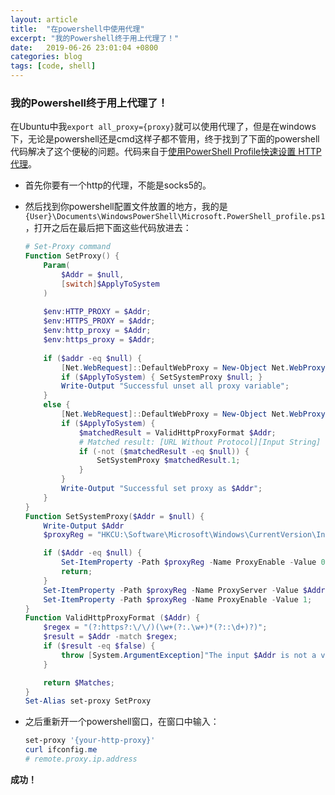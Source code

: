 ```yaml
---
layout: article
title:  "在powershell中使用代理"
excerpt: "我的Powershell终于用上代理了！"
date:   2019-06-26 23:01:04 +0800
categories: blog
tags: [code, shell]
---
```


### 我的Powershell终于用上代理了！

在Ubuntu中我`export all_proxy={proxy}`就可以使用代理了，但是在windows下，无论是powershell还是cmd这样子都不管用，终于找到了下面的powershell代码解决了这个便秘的问题。代码来自于[使用PowerShell Profile快速设置 HTTP 代理](https://async.sh/2018/07/30/quick-setup-http-proxy-using-powershell-profile/)。

* 首先你要有一个http的代理，不能是socks5的。

* 然后找到你powershell配置文件放置的地方，我的是`{User}\Documents\WindowsPowerShell\Microsoft.PowerShell_profile.ps1`，打开之后在最后把下面这些代码放进去：
  ```powershell
  # Set-Proxy command
  Function SetProxy() {
      Param(
          $Addr = $null,
          [switch]$ApplyToSystem
      )
      
      $env:HTTP_PROXY = $Addr;
      $env:HTTPS_PROXY = $Addr; 
      $env:http_proxy = $Addr;
      $env:https_proxy = $Addr;
    
      if ($addr -eq $null) {
          [Net.WebRequest]::DefaultWebProxy = New-Object Net.WebProxy;
          if ($ApplyToSystem) { SetSystemProxy $null; }
          Write-Output "Successful unset all proxy variable";
      }
      else {
          [Net.WebRequest]::DefaultWebProxy = New-Object Net.WebProxy $Addr;
          if ($ApplyToSystem) {
              $matchedResult = ValidHttpProxyFormat $Addr;
              # Matched result: [URL Without Protocol][Input String]
              if (-not ($matchedResult -eq $null)) {
                  SetSystemProxy $matchedResult.1;
              }
          }
          Write-Output "Successful set proxy as $Addr";
      }
  }
  Function SetSystemProxy($Addr = $null) {
      Write-Output $Addr
      $proxyReg = "HKCU:\Software\Microsoft\Windows\CurrentVersion\Internet Settings";
  
      if ($Addr -eq $null) {
          Set-ItemProperty -Path $proxyReg -Name ProxyEnable -Value 0;
          return;
      }
      Set-ItemProperty -Path $proxyReg -Name ProxyServer -Value $Addr;
      Set-ItemProperty -Path $proxyReg -Name ProxyEnable -Value 1;
  }
  Function ValidHttpProxyFormat ($Addr) {
      $regex = "(?:https?:\/\/)(\w+(?:.\w+)*(?::\d+)?)";
      $result = $Addr -match $regex;
      if ($result -eq $false) {
          throw [System.ArgumentException]"The input $Addr is not a valid HTTP proxy URI.";
      }
  
      return $Matches;
  }
  Set-Alias set-proxy SetProxy
  ```

* 之后重新开一个powershell窗口，在窗口中输入：
  ```powershell
  set-proxy '{your-http-proxy}'
  curl ifconfig.me
  # remote.proxy.ip.address
  ```

**成功！**
